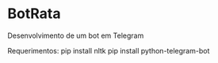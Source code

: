 # BotRata
Desenvolvimento de um bot em Telegram

Requerimentos:
pip install nltk
pip install python-telegram-bot
